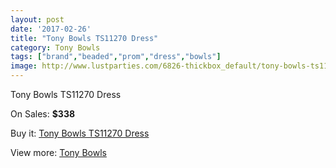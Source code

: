```yaml
---
layout: post
date: '2017-02-26'
title: "Tony Bowls TS11270 Dress"
category: Tony Bowls
tags: ["brand","beaded","prom","dress","bowls"]
image: http://www.lustparties.com/6826-thickbox_default/tony-bowls-ts11270-dress.jpg
---
```

Tony Bowls TS11270 Dress

On Sales: **$338**
<a href="https://www.lustparties.com/en/tony-bowls/2344-tony-bowls-ts11270-dress.html"><amp-img layout="responsive" width="600" height="600" src="//www.lustparties.com/6826-thickbox_default/tony-bowls-ts11270-dress.jpg" alt="Tony Bowls TS11270 Dress 0" /></a>
<a href="https://www.lustparties.com/en/tony-bowls/2344-tony-bowls-ts11270-dress.html"><amp-img layout="responsive" width="600" height="600" src="//www.lustparties.com/6827-thickbox_default/tony-bowls-ts11270-dress.jpg" alt="Tony Bowls TS11270 Dress 1" /></a>
<a href="https://www.lustparties.com/en/tony-bowls/2344-tony-bowls-ts11270-dress.html"><amp-img layout="responsive" width="600" height="600" src="//www.lustparties.com/6828-thickbox_default/tony-bowls-ts11270-dress.jpg" alt="Tony Bowls TS11270 Dress 2" /></a>

Buy it: [Tony Bowls TS11270 Dress](https://www.lustparties.com/en/tony-bowls/2344-tony-bowls-ts11270-dress.html "Tony Bowls TS11270 Dress")

View more: [Tony Bowls](https://www.lustparties.com/en/5-tony-bowls "Tony Bowls")